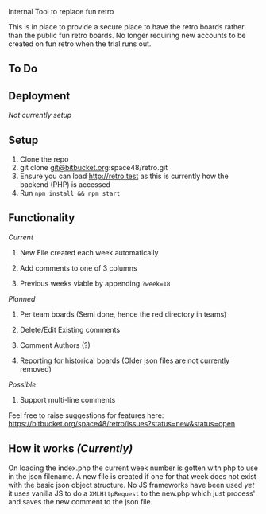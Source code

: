 Internal Tool to replace fun retro

This is in place to provide a secure place to have the retro boards rather than the public fun retro boards.
No longer requiring new accounts to be created on fun retro when the trial runs out.

## To Do

## Deployment
_Not currently setup_

## Setup
1. Clone the repo
1. git clone git@bitbucket.org:space48/retro.git
1. Ensure you can load http://retro.test as this is currently how the backend (PHP) is accessed
1. Run `npm install && npm start`

## Functionality
_Current_

1. New File created each week automatically

1. Add comments to one of 3 columns

1. Previous weeks viable by appending `?week=18`

_Planned_

1. Per team boards (Semi done, hence the red directory in teams)

1. Delete/Edit Existing comments

1. Comment Authors (?)

1. Reporting for historical boards (Older json files are not currently removed)

_Possible_
1. Support multi-line comments

Feel free to raise suggestions for features here: https://bitbucket.org/space48/retro/issues?status=new&status=open

## How it works _(Currently)_
On loading the index.php the current week number is gotten with php to use in the json filename.
A new file is created if one for that week does not exist with the basic json object structure.
No JS frameworks have been used _yet_ it uses vanilla JS to do a `XMLHttpRequest` to the new.php which just process' and saves the new comment to the json file.

